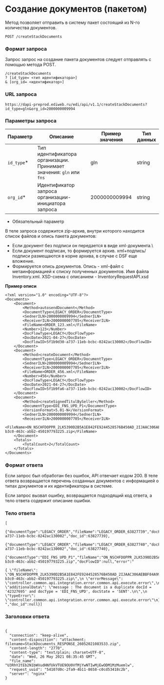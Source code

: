 # Создание документов (пакетом)

Метод позволяет отправить в систему пакет состоящий из N-го количества документов. 

```POST /createStackDocuments```

### Формат запроса

Запрос запрос на создание пакета документов следует отправлять с помощью метода POST.

```
/createStackDocuments
? [id_type= <тип идентификатора>]
& [org_id= <идентификатор>]
```

### URL запроса 
```
https://dapi-preprod.ediweb.ru/edi/api/v1.1/createStackDocuments?id_type=gln&org_id=2000000009994
```

### Параметры запроса

| Параметр              | Описание                                                                                                                                                  | Пример значения                  | Тип данных  |
|-----------------------|----------------------------------------------------------------------------------------------------------------------------------------------------------|----------------------------------|-------------|
| `id_type`*            | Тип идентификатора организации. Принимает значения: `gln` или `fns`                                                                                   | gln                            | string      |
| `org_id`*             | Идентификатор запроса организации-инициатора запроса                                                                                                    | 2000000009994                  | string      |
* Обязательный параметр

В теле запроса содержится zip-архив, внутри которого находится список файлов и опись пакета документов: 
* Если документ без подписи он передается в виде xml-документа.\
* Если документ подписан, то формируется архив. xml+подпись/подписи размещаются в корне архива, в случае с DSF еще вложение. 
* Формируется опись документов. Опись - xml-файл с метаинформацией к списку полученных документов. Имя файла Inventory.xml. XSD-схема с описанием - InventoryRequestAPI.xsd 

**Пример описи**
```
<?xml version="1.0" encoding="UTF-8"?>
<Documents>
    <Document>
        <Method>autosendDocument</Method>
        <DocumentType>LEGACY_ORDER</DocumentType>
        <SednerILN>2000000009994</SednerILN>
        <ReceiverILN>2000000007705</ReceiverILN>
        <FileName>ORDER_123.xml</FileName>
        <Number>123</Number>
        <DocFlowType>LEGACY</DocFlowType>
        <DocDate>2021-04-27</DocDate>
        <DocFlowID>5f1b9d30-a737-11eb-bcbc-0242ac130002</DocFlowID>
    </Document>
    <Document>
        <Method>createDocument</Method>
        <DocumentType>LEGACY_ORDER</DocumentType>
        <SednerILN>2000000009994</SednerILN>
        <ReceiverILN>2000000007705</ReceiverILN>
        <FileName>ORDER_456.xml</FileName>
        <Number>456</Number>
        <DocFlowType>LEGACY</DocFlowType>
        <DocDate>2021-04-27</DocDate>
        <DocFlowID>5f1b9fa6-a737-11eb-bcbc-0242ac130002</DocFlowID>
    </Document>
    <Document>
        <Method>createSignedTitulBySeller</Method>
        <DocumentType>EDI_FNS_UPD_P1</DocumentType>
        <VersionFormat>5.01-N</VersionFormat>
        <SednerILN>2000000009994</SednerILN>
        <ReceiverILN>2000000007705</ReceiverILN>
        <FileName>ON_NSCHFDOPPR_2LK5390D2B5A1E842FE9244528576B450AD_2IJAAC306AEBBF84A99841542A3AFD12494_20210504_91049022-b3c0-463c-abb2-450197793225.zip</FileName>
    </Document>
    <Totals>
        <TotalCount>2</TotalCount>
    </Totals>
</Documents>
```

### Формат ответа

Если запрос был обработан без ошибок, API отвечает кодом 200. В теле ответа возвращается перечень созданных документов с информацией о типах документов и их идентификаторы в системе.

Если запрос вызвал ошибку, возвращается подходящий код ответа, а тело ответа содержит описание ошибки.
### Тело ответа
```
[

{"documentType":"LEGACY_ORDER","fileName":"LEGACY_ORDER_63827739","docFlowID":"5f1b9d30-a737-11eb-bcbc-0242ac130002","doc_id":63827739},

{"documentType":"LEGACY_ORDER","fileName":"LEGACY_ORDER_63827740","docFlowID":"5f1b9fa6-a737-11eb-bcbc-0242ac130002","doc_id":63827740},

{"documentType":"EDI_FNS_UPD_P1","fileName":"ON_NSCHFDOPPR_2LK5390D2B5A1E842FE9244528576B450AD_2IJAAC306AEBBF84A99841542A3AFD12494_20210504_91049022-b3c0-463c-abb2-450197793225.zip","docFlowID":null,"error":"

{ \"fileName\": \"ON_NSCHFDOPPR_2LK5390D2B5A1E842FE9244528576B450AD_2IJAAC306AEBBF84A99841542A3AFD12494_20210504_91049022-b3c0-463c-abb2-450197793225.zip\",\n \"errorMessage\": \"controller.common.api.integration.error.common.api.execute.error\",\n \"additionalData\": \"message : The document is a duplicate docId = '42327695' and docType = 'EDI_FNS_UPD', docState = 'SENT'.\n\",\n \"typeError\": \"controller.common.api.integration.error.common.api.execute.error\"\n}
","doc_id":null}]
```

### Заголовки ответа
```

{
  "connection": "keep-alive",
  "content-disposition": "attachment; filename=StackDocuments_RESPONSE_26052021083533.zip",
  "content-length": "2770",
  "content-type": "text/plain; charset=UTF-8",
  "date": "Wed, 26 May 2021 08:35:45 GMT",
  "file_name": "U3RhY2tEb2N1bWVudHNfUkVTUE9OU0VfMjYwNTIwMjEwODM1MzMuemlw",
  "request_uuid": "54107d0c-2fa9-4b11-8658-c0cd53418c2b",
  "server": "nginx"
}
```
